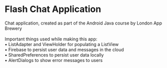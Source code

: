 # Flash Chat Application
Chat application, created as part of the Android Java course by London App Brewery
<br/>
<br/>
Important things used while making this app:<br/>
• ListAdapter and ViewHolder for populating a ListView<br/>
• Firebase to persist user data and messages in the cloud<br/>
• SharedPreferences to persist user data locally<br/>
• AlertDialogs to show error messages to users
